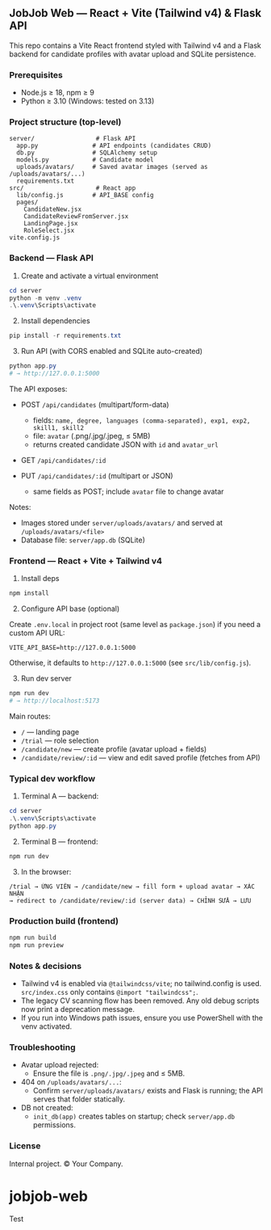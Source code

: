 ## JobJob Web — React + Vite (Tailwind v4) & Flask API

This repo contains a Vite React frontend styled with Tailwind v4 and a Flask backend for candidate profiles with avatar upload and SQLite persistence.

### Prerequisites

- Node.js ≥ 18, npm ≥ 9
- Python ≥ 3.10 (Windows: tested on 3.13)

### Project structure (top-level)

```
server/                 # Flask API
  app.py               # API endpoints (candidates CRUD)
  db.py                # SQLAlchemy setup
  models.py            # Candidate model
  uploads/avatars/     # Saved avatar images (served as /uploads/avatars/...)
  requirements.txt
src/                    # React app
  lib/config.js        # API_BASE config
  pages/
    CandidateNew.jsx
    CandidateReviewFromServer.jsx
    LandingPage.jsx
    RoleSelect.jsx
vite.config.js
```

### Backend — Flask API

1) Create and activate a virtual environment

```powershell
cd server
python -m venv .venv
.\.venv\Scripts\activate
```

2) Install dependencies

```powershell
pip install -r requirements.txt
```

3) Run API (with CORS enabled and SQLite auto-created)

```powershell
python app.py
# → http://127.0.0.1:5000
```

The API exposes:

- POST `/api/candidates` (multipart/form-data)
  - fields: `name, degree, languages (comma-separated), exp1, exp2, skill1, skill2`
  - file: `avatar` (.png/.jpg/.jpeg, ≤ 5MB)
  - returns created candidate JSON with `id` and `avatar_url`

- GET `/api/candidates/:id`

- PUT `/api/candidates/:id` (multipart or JSON)
  - same fields as POST; include `avatar` file to change avatar

Notes:

- Images stored under `server/uploads/avatars/` and served at `/uploads/avatars/<file>`
- Database file: `server/app.db` (SQLite)

### Frontend — React + Vite + Tailwind v4

1) Install deps

```powershell
npm install
```

2) Configure API base (optional)

Create `.env.local` in project root (same level as `package.json`) if you need a custom API URL:

```
VITE_API_BASE=http://127.0.0.1:5000
```

Otherwise, it defaults to `http://127.0.0.1:5000` (see `src/lib/config.js`).

3) Run dev server

```powershell
npm run dev
# → http://localhost:5173
```

Main routes:

- `/` — landing page
- `/trial` — role selection
- `/candidate/new` — create profile (avatar upload + fields)
- `/candidate/review/:id` — view and edit saved profile (fetches from API)

### Typical dev workflow

1) Terminal A — backend:

```powershell
cd server
.\.venv\Scripts\activate
python app.py
```

2) Terminal B — frontend:

```powershell
npm run dev
```

3) In the browser:

```
/trial → ỨNG VIÊN → /candidate/new → fill form + upload avatar → XÁC NHẬN
→ redirect to /candidate/review/:id (server data) → CHỈNH SỬA → LƯU
```

### Production build (frontend)

```powershell
npm run build
npm run preview
```

### Notes & decisions

- Tailwind v4 is enabled via `@tailwindcss/vite`; no tailwind.config is used. `src/index.css` only contains `@import "tailwindcss";`.
- The legacy CV scanning flow has been removed. Any old debug scripts now print a deprecation message.
- If you run into Windows path issues, ensure you use PowerShell with the venv activated.

### Troubleshooting

- Avatar upload rejected:
  - Ensure the file is `.png/.jpg/.jpeg` and ≤ 5MB.
- 404 on `/uploads/avatars/...`:
  - Confirm `server/uploads/avatars/` exists and Flask is running; the API serves that folder statically.
- DB not created:
  - `init_db(app)` creates tables on startup; check `server/app.db` permissions.

### License

Internal project. © Your Company.

# jobjob-web
Test
